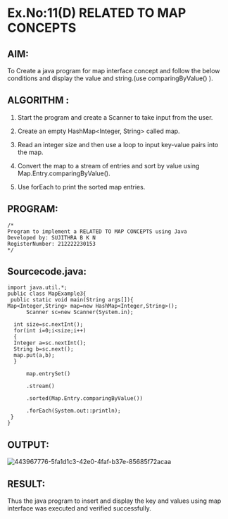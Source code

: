 # Ex.No:11(D) RELATED TO MAP CONCEPTS

## AIM:
To Create a java program for map interface concept and follow the below conditions and display the value and string.(use comparingByValue() ).

## ALGORITHM :
1. Start the program and create a Scanner to take input from the user.

2. Create an empty HashMap<Integer, String> called map.

3. Read an integer size and then use a loop to input key-value pairs into the map.

4. Convert the map to a stream of entries and sort by value using Map.Entry.comparingByValue().

5. Use forEach to print the sorted map entries.

## PROGRAM:
```
/*
Program to implement a RELATED TO MAP CONCEPTS using Java
Developed by: SUJITHRA B K N
RegisterNumber: 212222230153
*/
```

## Sourcecode.java:

```
import java.util.*;  
public class MapExample3{  
 public static void main(String args[]){  
Map<Integer,String> map=new HashMap<Integer,String>();          
      Scanner sc=new Scanner(System.in);
  
  int size=sc.nextInt();
  for(int i=0;i<size;i++)
  {
  Integer a=sc.nextInt();
  String b=sc.next();
  map.put(a,b);  
  }   

      map.entrySet()  
       
      .stream()  
   
      .sorted(Map.Entry.comparingByValue()) 

      .forEach(System.out::println);  
 }  
}
```

## OUTPUT:

![443967776-5fa1d1c3-42e0-4faf-b37e-85685f72acaa](https://github.com/user-attachments/assets/eeac3422-b349-408e-a0e2-07aff403a713)

## RESULT:
Thus the java program to insert and display the key and values using map interface was executed and verified successfully.
